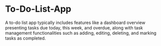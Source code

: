 # To-Do-List-App
A to-do list app typically includes features like a dashboard overview presenting tasks due today, this week, and overdue, along with task management functionalities such as adding, editing, deleting, and marking tasks as completed.
